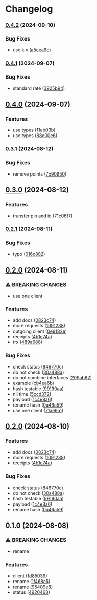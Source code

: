 # Changelog

### [0.4.2](https://www.github.com/brokeyourbike/belmoney-api-client-go/compare/v0.4.1...v0.4.2) (2024-09-10)


### Bug Fixes

* use k v ([a5eea9c](https://www.github.com/brokeyourbike/belmoney-api-client-go/commit/a5eea9c32879f585602958c42218c6fd17bcc274))

### [0.4.1](https://www.github.com/brokeyourbike/belmoney-api-client-go/compare/v0.4.0...v0.4.1) (2024-09-07)


### Bug Fixes

* standard rate ([3925b94](https://www.github.com/brokeyourbike/belmoney-api-client-go/commit/3925b94a55cb37c2d855cf1a56ceef1cd32858e0))

## [0.4.0](https://www.github.com/brokeyourbike/belmoney-api-client-go/compare/v0.3.1...v0.4.0) (2024-09-07)


### Features

* use types ([11eb03b](https://www.github.com/brokeyourbike/belmoney-api-client-go/commit/11eb03b65deded22f0dfb4603f9cfc977a565c58))
* use types ([88e00e6](https://www.github.com/brokeyourbike/belmoney-api-client-go/commit/88e00e676eafe781aaa09a8343d653f62e1c83d5))

### [0.3.1](https://www.github.com/brokeyourbike/belmoney-api-client-go/compare/v0.3.0...v0.3.1) (2024-08-12)


### Bug Fixes

* remove points ([7b90950](https://www.github.com/brokeyourbike/belmoney-api-client-go/commit/7b90950e5e4d7b0fcfd14ca804050a5254444628))

## [0.3.0](https://www.github.com/brokeyourbike/belmoney-api-client-go/compare/v0.2.1...v0.3.0) (2024-08-12)


### Features

* transfer pin and id ([71c06f7](https://www.github.com/brokeyourbike/belmoney-api-client-go/commit/71c06f76330d6da597af453ca2ecc892808fa7a2))

### [0.2.1](https://www.github.com/brokeyourbike/belmoney-api-client-go/compare/v0.2.0...v0.2.1) (2024-08-11)


### Bug Fixes

* typo ([016c882](https://www.github.com/brokeyourbike/belmoney-api-client-go/commit/016c8829d5193cbe5b16bcb93581a5e8d5218e8e))

## [0.2.0](https://www.github.com/brokeyourbike/belmoney-api-client-go/compare/v0.1.0...v0.2.0) (2024-08-11)


### ⚠ BREAKING CHANGES

* use one client

### Features

* add docs ([0823c74](https://www.github.com/brokeyourbike/belmoney-api-client-go/commit/0823c74fd8ec67bae71b816096d97f077a40c49a))
* more requests ([1091238](https://www.github.com/brokeyourbike/belmoney-api-client-go/commit/1091238aeaec6ca0f91160def69cd367c251a3ec))
* outgoing client ([0e9182e](https://www.github.com/brokeyourbike/belmoney-api-client-go/commit/0e9182e5e947ad581c54a269c7aa1cf299462dbb))
* receipts ([4b1e74a](https://www.github.com/brokeyourbike/belmoney-api-client-go/commit/4b1e74ae26d201c57e82332e4365fbcdab857831))
* trx ([489a688](https://www.github.com/brokeyourbike/belmoney-api-client-go/commit/489a688185e57d00f0fe64477b2fa8bad6c3a98c))


### Bug Fixes

* check status ([846770c](https://www.github.com/brokeyourbike/belmoney-api-client-go/commit/846770ccbc610e2bc7c2820ebc289c38f471908c))
* do not check ([30a488a](https://www.github.com/brokeyourbike/belmoney-api-client-go/commit/30a488a4a10136a3bcabd66e0d98b2e732045a03))
* do not combine interfaces ([209ab62](https://www.github.com/brokeyourbike/belmoney-api-client-go/commit/209ab62a7a60f738495fe321114848e8322a57db))
* example ([cb4ea6b](https://www.github.com/brokeyourbike/belmoney-api-client-go/commit/cb4ea6b6f3600c4d894870dc62d83bc8af9a963a))
* hash testable ([99190aa](https://www.github.com/brokeyourbike/belmoney-api-client-go/commit/99190aa085e0a964b25772ee4ba4c1d0d0aa0b4d))
* nil time ([5ccd372](https://www.github.com/brokeyourbike/belmoney-api-client-go/commit/5ccd372d601ec4fdccc872162efb08ef0bdc888b))
* payload ([1c4e8a6](https://www.github.com/brokeyourbike/belmoney-api-client-go/commit/1c4e8a6f8abbd7b324cac488e7fa2e7dce3fc377))
* rename hash ([0a46a59](https://www.github.com/brokeyourbike/belmoney-api-client-go/commit/0a46a596acf87496a9eda22400cd1c24af286e05))
* use one client ([71ae9a1](https://www.github.com/brokeyourbike/belmoney-api-client-go/commit/71ae9a11f576184bbfac473d662ff10c4c600f38))

## [0.2.0](https://github.com/brokeyourbike/belmoney-api-client-go/compare/v0.1.0...v0.2.0) (2024-08-10)


### Features

* add docs ([0823c74](https://github.com/brokeyourbike/belmoney-api-client-go/commit/0823c74fd8ec67bae71b816096d97f077a40c49a))
* more requests ([1091238](https://github.com/brokeyourbike/belmoney-api-client-go/commit/1091238aeaec6ca0f91160def69cd367c251a3ec))
* receipts ([4b1e74a](https://github.com/brokeyourbike/belmoney-api-client-go/commit/4b1e74ae26d201c57e82332e4365fbcdab857831))


### Bug Fixes

* check status ([846770c](https://github.com/brokeyourbike/belmoney-api-client-go/commit/846770ccbc610e2bc7c2820ebc289c38f471908c))
* do not check ([30a488a](https://github.com/brokeyourbike/belmoney-api-client-go/commit/30a488a4a10136a3bcabd66e0d98b2e732045a03))
* hash testable ([99190aa](https://github.com/brokeyourbike/belmoney-api-client-go/commit/99190aa085e0a964b25772ee4ba4c1d0d0aa0b4d))
* payload ([1c4e8a6](https://github.com/brokeyourbike/belmoney-api-client-go/commit/1c4e8a6f8abbd7b324cac488e7fa2e7dce3fc377))
* rename hash ([0a46a59](https://github.com/brokeyourbike/belmoney-api-client-go/commit/0a46a596acf87496a9eda22400cd1c24af286e05))

## 0.1.0 (2024-08-08)


### ⚠ BREAKING CHANGES

* rename

### Features

* client ([1d85039](https://www.github.com/brokeyourbike/belmoney-api-client-go/commit/1d850396625fbde41b9f8f8c451d9bb2dc4b19de))
* rename ([1f468a5](https://www.github.com/brokeyourbike/belmoney-api-client-go/commit/1f468a5f46d65384fc216f0f22cc605d77ff075d))
* rename ([95409e8](https://www.github.com/brokeyourbike/belmoney-api-client-go/commit/95409e8219f41f16201e2f917add06bcb435df96))
* status ([4920468](https://www.github.com/brokeyourbike/belmoney-api-client-go/commit/49204689615048252bee45d56c5bb518d8c58615))
